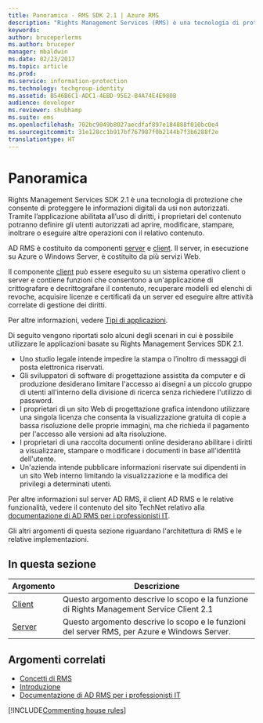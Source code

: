 ```yaml
---
title: Panoramica - RMS SDK 2.1 | Azure RMS
description: "Rights Management Services (RMS) è una tecnologia di protezione che consente di proteggere le informazioni digitali da usi non autorizzati."
keywords: 
author: bruceperlerms
ms.author: bruceper
manager: mbaldwin
ms.date: 02/23/2017
ms.topic: article
ms.prod: 
ms.service: information-protection
ms.technology: techgroup-identity
ms.assetid: B546B6C1-ADC1-4EBD-95E2-B4A74E4E980B
audience: developer
ms.reviewer: shubhamp
ms.suite: ems
ms.openlocfilehash: 702bc9049b8027aecdfaf897e184888f010bc0e4
ms.sourcegitcommit: 31e128cc1b917bf767987f0b2144b7f3b6288f2e
translationtype: HT
---
```

# <a name="overview"></a>Panoramica

Rights Management Services SDK 2.1 è una tecnologia di protezione che consente di proteggere le informazioni digitali da usi non autorizzati. Tramite l’applicazione abilitata all’uso di diritti, i proprietari del contenuto potranno definire gli utenti autorizzati ad aprire, modificare, stampare, inoltrare o eseguire altre operazioni con il relativo contenuto.

AD RMS è costituito da componenti [server](ad-rms-server.md) e [client](ad-rms-client.md). Il server, in esecuzione su Azure o Windows Server, è costituito da più servizi Web.

Il componente [client](ad-rms-client.md) può essere eseguito su un sistema operativo client o server e contiene funzioni che consentono a un'applicazione di crittografare e decrittografare il contenuto, recuperare modelli ed elenchi di revoche, acquisire licenze e certificati da un server ed eseguire altre attività correlate di gestione dei diritti.

Per altre informazioni, vedere [Tipi di applicazioni](application-types.md).

Di seguito vengono riportati solo alcuni degli scenari in cui è possibile utilizzare le applicazioni basate su Rights Management Services SDK 2.1.

-   Uno studio legale intende impedire la stampa o l’inoltro di messaggi di posta elettronica riservati.
-   Gli sviluppatori di software di progettazione assistita da computer e di produzione desiderano limitare l'accesso ai disegni a un piccolo gruppo di utenti all'interno della divisione di ricerca senza richiedere l'utilizzo di password.
-   I proprietari di un sito Web di progettazione grafica intendono utilizzare una singola licenza che consenta la visualizzazione gratuita di copie a bassa risoluzione delle proprie immagini, ma che richieda il pagamento per l'accesso alle versioni ad alta risoluzione.
-   I proprietari di una raccolta documenti online desiderano abilitare i diritti a visualizzare, stampare o modificare i documenti in base all'identità dell'utente.
-   Un'azienda intende pubblicare informazioni riservate sui dipendenti in un sito Web interno limitando la visualizzazione e la modifica dei privilegi a determinati utenti.

Per altre informazioni sul server AD RMS, il client AD RMS e le relative funzionalità, vedere il contenuto del sito TechNet relativo alla [documentazione di AD RMS per i professionisti IT](https://TechNet.Microsoft.Com/library/cc771234.aspx).

Gli altri argomenti di questa sezione riguardano l'architettura di RMS e le relative implementazioni.

## <a name="in-this-section"></a>In questa sezione

| Argomento | Descrizione |
|-------|-------------|
|[Client](ad-rms-client.md) |Questo argomento descrive lo scopo e la funzione di Rights Management Service Client 2.1 |
|[Server](ad-rms-server.md) | Questo argomento descrive lo scopo e le funzioni del server RMS, per Azure e Windows Server.|


## <a name="related-topics"></a>Argomenti correlati

* [Concetti di RMS](application-types.md)
* [Introduzione](getting-started-with-ad-rms-2-0.md)
* [Documentazione di AD RMS per i professionisti IT](https://TechNet.Microsoft.Com/en-us/library/cc771234.aspx)

[!INCLUDE[Commenting house rules](../includes/houserules.md)]